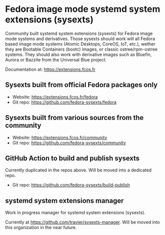 # Fedora image mode systemd system extensions (sysexts)

Community built systemd system extensions (sysexts) for Fedora image mode
systems and derivatives. Those sysexts should work will all Fedora based image
mode systems (Atomic Desktops, CoreOS, IoT, etc.), wether they are Bootable
Containers (bootc) images, or classic ostree/rpm-ostree systems. They should
also work with derivative images such as Bluefin, Aurora or Bazzite from the
Universal Blue project.

Documentation at: <https://extensions.fcos.fr>

## Sysexts built from official Fedora packages only

* Website: <https://extensions.fcos.fr/fedora>
* Git repo: <https://github.com/fedora-sysexts/fedora>

## Sysexts built from various sources from the community

* Website: <https://extensions.fcos.fr/community>
* Git repo: <https://github.com/fedora-sysexts/community>

## GitHub Action to build and publish sysexts

Currently duplicated in the repos above. Will be moved into a dedicated repo.

* Git repo: <https://github.com/fedora-sysexts/build-publish>

## systemd system extensions manager

Work in progress manager for systemd system extensions (sysexts).

Currently at <https://github.com/travier/sysexts-manager>. Will be moved into
this organization in the near future.
